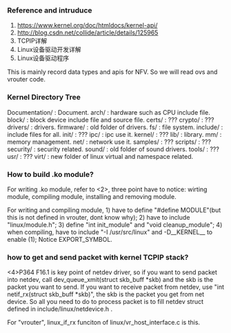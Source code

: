 ### Reference and intruduce
1. https://www.kernel.org/doc/htmldocs/kernel-api/
2. http://blog.csdn.net/collide/article/details/125965
3. TCPIP详解
4. Linux设备驱动开发详解
5. Linux设备驱动程序

This is mainly record data types and apis for NFV. So we will read ovs and vrouter code.


### Kernel Directory Tree

Documentation/ : Document.
arch/ : hardware such as CPU include file.
block/ : block device include file and source file.
certs/ : ???
crypto/ : ???
drivers/ : drivers.
firmware/ : old folder of drivers.
fs/ : file system.
include/ : include files for all.
init/ : ???
ipc/ : ipc use it.
kernel/ : ???
lib/ : library.
mm/ : memory management.
net/ : network use it.
samples/ : ???
scripts/ : ???
security/ : security related.
sound/ : old folder of sound drivers.
tools/ : ???
usr/ : ???
virt/ : new folder of linux virtual and namespace related.


### How to build .ko module?

For writing .ko module, refer to <2>, three point have to notice: wirting module, compiling module, installing and removing module.

For writing and compiling module, 1) have to define "#define MODULE"(but this is not defined in vrouter, dont know why); 2) have to include "linux/module.h"; 3) define "int init_module" and "void cleanup_module"; 4) when compiling, have to include "-I /usr/src/linux" and -D__KERNEL__ to enable (1); Notice EXPORT_SYMBOL.


### how to get and send packet with kernel TCPIP stack?

<4>P364 F16.1 is key point of netdev driver, so if you want to send packet into netdev, call dev_queue_xmit(struct skb_buff *skb) and the skb is the packet you want to send. If you want to receive packet from netdev, use "int netif_rx(struct skb_buff *skb)", the skb is the packet you get from net device. So all you need to do to process packet is to fill netdev struct defined in include/linux/netdevice.h .

For "vrouter", linux_if_rx funciton of linux/vr_host_interface.c is this.
